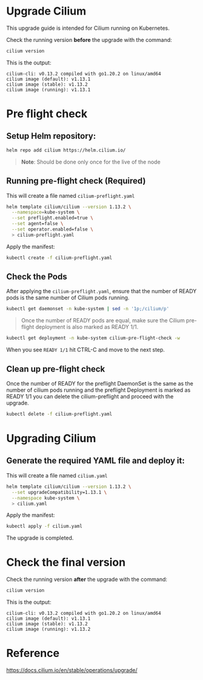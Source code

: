 # Upgrade Cilium
This upgrade guide is intended for Cilium running on Kubernetes.

Check the running version **before** the upgrade with the command:
```sh
cilium version
```

This is the output:

    cilium-cli: v0.13.2 compiled with go1.20.2 on linux/amd64
    cilium image (default): v1.13.1
    cilium image (stable): v1.13.2
    cilium image (running): v1.13.1

# Pre flight check

## Setup Helm repository:
```sh
helm repo add cilium https://helm.cilium.io/
```

>**Note**: Should be done only once for the live of the node

## Running pre-flight check (Required)
This will create a file named `cilium-preflight.yaml`

```sh
helm template cilium/cilium --version 1.13.2 \
  --namespace=kube-system \
  --set preflight.enabled=true \
  --set agent=false \
  --set operator.enabled=false \
  > cilium-preflight.yaml
```

Apply the manifest:
```sh
kubectl create -f cilium-preflight.yaml
```

## Check the Pods
After applying the `cilium-preflight.yaml`, ensure that the number of READY pods is the same number of Cilium pods running.
```sh
kubectl get daemonset -n kube-system | sed -n '1p;/cilium/p'
```

>Once the number of READY pods are equal, make sure the Cilium pre-flight deployment is also marked as READY 1/1.

```sh
kubectl get deployment -n kube-system cilium-pre-flight-check -w
```

When you see `READY 1/1` hit CTRL-C and move to the next step.

## Clean up pre-flight check
Once the number of READY for the preflight DaemonSet is the same as the number of cilium pods running and the preflight Deployment is marked as READY 1/1 you can delete the cilium-preflight and proceed with the upgrade.

```sh
kubectl delete -f cilium-preflight.yaml
```
# Upgrading Cilium

## Generate the required YAML file and deploy it:
This will create a file named `cilium.yaml`

```sh
helm template cilium/cilium --version 1.13.2 \
  --set upgradeCompatibility=1.13.1 \
  --namespace kube-system \
  > cilium.yaml
```

Apply the manifest:
```sh
kubectl apply -f cilium.yaml
```

The upgrade is completed.

# Check the final version
Check the running version **after** the upgrade with the command:
```sh
cilium version
```

This is the output:

    cilium-cli: v0.13.2 compiled with go1.20.2 on linux/amd64
    cilium image (default): v1.13.1
    cilium image (stable): v1.13.2
    cilium image (running): v1.13.2

# Reference
https://docs.cilium.io/en/stable/operations/upgrade/
